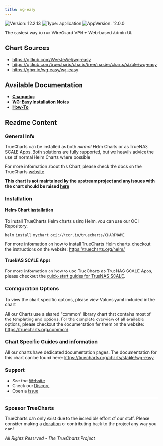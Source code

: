 ```yaml
---
title: wg-easy
---
```


![Version: 12.2.13](https://img.shields.io/badge/Version-12.2.13-informational?style=flat-square) ![Type: application](https://img.shields.io/badge/Type-application-informational?style=flat-square) ![AppVersion: 12.0.0](https://img.shields.io/badge/AppVersion-12.0.0-informational?style=flat-square)

The easiest way to run WireGuard VPN + Web-based Admin UI.

## Chart Sources

- https://github.com/WeeJeWel/wg-easy
- https://github.com/truecharts/charts/tree/master/charts/stable/wg-easy
- https://ghcr.io/wg-easy/wg-easy

## Available Documentation

- [**Changelog**](./changelog)
- [**WG-Easy Installation Notes**](./installation-notes)
- [**How-To**](./setup-guide)

## Readme Content


### General Info

TrueCharts can be installed as both _normal_ Helm Charts or as TrueNAS SCALE Apps.
Both solutions are fully supported, but we heavily advice the use of normal Helm Charts where possible

For more information about this Chart, please check the docs on the TrueCharts [website](https://truecharts.org/charts/stable/wg-easy)

**This chart is not maintained by the upstream project and any issues with the chart should be raised [here](https://github.com/truecharts/charts/issues/new/choose)**

### Installation

#### Helm-Chart installation

To install TrueCharts Helm charts using Helm, you can use our OCI Repository.

`helm install mychart oci://tccr.io/truecharts/CHARTNAME`

For more information on how to install TrueCharts Helm charts, checkout the instructions on the website: https://truecharts.org/helm/


#### TrueNAS SCALE Apps

For more information on how to use TrueCharts as TrueNAS SCALE Apps, please checkout the [quick-start guides for TrueNAS SCALE](https://truecharts.org/scale/guides/scale-intro).

### Configuration Options

To view the chart specific options, please view Values.yaml included in the chart.

All our Charts use a shared "common" library chart that contains most of the templating and options.
For the complete overview of all available options, please checkout the documentation for them on the website: https://truecharts.org/common/

### Chart Specific Guides and information

All our charts have dedicated documentation pages.
The documentation for this chart can be found here:
https://truecharts.org/charts/stable/wg-easy

### Support


- See the [Website](https://truecharts.org)
- Check our [Discord](https://discord.gg/tVsPTHWTtr)
- Open a [issue](https://github.com/truecharts/charts/issues/new/choose)

---

### Sponsor TrueCharts

TrueCharts can only exist due to the incredible effort of our staff.
Please consider making a [donation](https://truecharts.org/general/sponsor) or contributing back to the project any way you can!

_All Rights Reserved - The TrueCharts Project_
